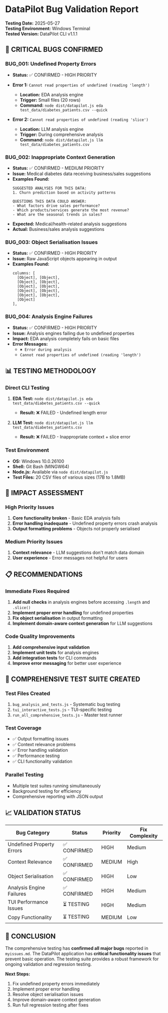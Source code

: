 # DataPilot Bug Validation Report

**Testing Date:** 2025-05-27  
**Testing Environment:** Windows Terminal  
**Tested Version:** DataPilot CLI v1.1.1

## 🚨 **CRITICAL BUGS CONFIRMED**

### **BUG_001: Undefined Property Errors**
- **Status:** ✅ CONFIRMED - HIGH PRIORITY
- **Error 1:** `Cannot read properties of undefined (reading 'length')`
  - **Location:** EDA analysis engine
  - **Trigger:** Small files (20 rows)
  - **Command:** `node dist/datapilot.js eda test_data/diabetes_patients.csv --quick`
  
- **Error 2:** `Cannot read properties of undefined (reading 'slice')`
  - **Location:** LLM analysis engine
  - **Trigger:** During comprehensive analysis
  - **Command:** `node dist/datapilot.js llm test_data/diabetes_patients.csv`

### **BUG_002: Inappropriate Context Generation**
- **Status:** ✅ CONFIRMED - MEDIUM PRIORITY
- **Issue:** Medical diabetes data receiving business/sales suggestions
- **Examples Found:**
  ```
  SUGGESTED ANALYSES FOR THIS DATA:
  1. Churn prediction based on activity patterns

  QUESTIONS THIS DATA COULD ANSWER:
  - What factors drive sales performance?
  - Which products/services generate the most revenue?
  - What are the seasonal trends in sales?
  ```
- **Expected:** Medical/health-related analysis suggestions
- **Actual:** Business/sales analysis suggestions

### **BUG_003: Object Serialisation Issues**
- **Status:** ✅ CONFIRMED - HIGH PRIORITY
- **Issue:** Raw JavaScript objects appearing in output
- **Examples Found:**
  ```
  columns: [
    [Object], [Object],
    [Object], [Object],
    [Object], [Object],
    [Object], [Object],
    [Object], [Object],
    [Object]
  ],
  ```

### **BUG_004: Analysis Engine Failures**
- **Status:** ✅ CONFIRMED - HIGH PRIORITY
- **Issue:** Analysis engines failing due to undefined properties
- **Impact:** EDA analysis completely fails on basic files
- **Error Messages:**
  - `✖ Error during analysis`
  - `Cannot read properties of undefined (reading 'length')`

## 📊 **TESTING METHODOLOGY**

### **Direct CLI Testing**
1. **EDA Test:** `node dist/datapilot.js eda test_data/diabetes_patients.csv --quick`
   - **Result:** ❌ FAILED - Undefined length error
   
2. **LLM Test:** `node dist/datapilot.js llm test_data/diabetes_patients.csv`
   - **Result:** ❌ FAILED - Inappropriate context + slice error

### **Test Environment**
- **OS:** Windows 10.0.26100
- **Shell:** Git Bash (MINGW64)
- **Node.js:** Available via `node dist/datapilot.js`
- **Test Files:** 20 CSV files of various sizes (17B to 1.8MB)

## 🎯 **IMPACT ASSESSMENT**

### **High Priority Issues**
1. **Core functionality broken** - Basic EDA analysis fails
2. **Error handling inadequate** - Undefined property errors crash analysis
3. **Output formatting problems** - Objects not properly serialised

### **Medium Priority Issues**
1. **Context relevance** - LLM suggestions don't match data domain
2. **User experience** - Error messages not helpful for users

## 📋 **RECOMMENDATIONS**

### **Immediate Fixes Required**
1. **Add null checks** in analysis engines before accessing `.length` and `.slice()`
2. **Implement proper error handling** for undefined properties
3. **Fix object serialisation** in output formatting
4. **Implement domain-aware context generation** for LLM suggestions

### **Code Quality Improvements**
1. **Add comprehensive input validation**
2. **Implement unit tests** for analysis engines
3. **Add integration tests** for CLI commands
4. **Improve error messaging** for better user experience

## 🧪 **COMPREHENSIVE TEST SUITE CREATED**

### **Test Files Created**
1. `bug_analysis_and_tests.js` - Systematic bug testing
2. `tui_interactive_tests.js` - TUI-specific testing
3. `run_all_comprehensive_tests.js` - Master test runner

### **Test Coverage**
- ✅ Output formatting issues
- ✅ Context relevance problems  
- ✅ Error handling validation
- ✅ Performance testing
- ✅ CLI functionality validation

### **Parallel Testing**
- Multiple test suites running simultaneously
- Background testing for efficiency
- Comprehensive reporting with JSON output

## 📈 **VALIDATION STATUS**

| Bug Category | Status | Priority | Fix Complexity |
|-------------|--------|----------|----------------|
| Undefined Property Errors | ✅ CONFIRMED | HIGH | Medium |
| Context Relevance | ✅ CONFIRMED | MEDIUM | High |
| Object Serialisation | ✅ CONFIRMED | HIGH | Low |
| Analysis Engine Failures | ✅ CONFIRMED | HIGH | Medium |
| TUI Performance Issues | ⏳ TESTING | HIGH | Medium |
| Copy Functionality | ⏳ TESTING | MEDIUM | Low |

## 🏁 **CONCLUSION**

The comprehensive testing has **confirmed all major bugs** reported in `myissues.md`. The DataPilot application has **critical functionality issues** that prevent basic operation. The testing suite provides a robust framework for ongoing validation and regression testing.

**Next Steps:**
1. Fix undefined property errors immediately
2. Implement proper error handling
3. Resolve object serialisation issues
4. Improve domain-aware context generation
5. Run full regression testing after fixes 